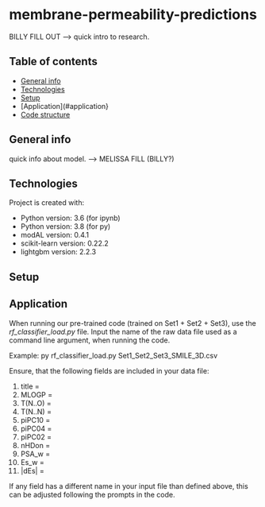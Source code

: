 # membrane-permeability-predictions
BILLY FILL OUT --> quick intro to research.

## Table of contents
* [General info](#general-info)
* [Technologies](#technologies)
* [Setup](#setup)
* [Application](#application}
* [Code structure](#code-structure)

## General info
quick info about model. --> MELISSA FILL (BILLY?)
	
## Technologies
Project is created with:
* Python version: 3.6 (for ipynb)
* Python version: 3.8 (for py)
* modAL version: 0.4.1
* scikit-learn version: 0.22.2
* lightgbm version: 2.2.3

	
## Setup

## Application
When running our pre-trained code (trained on Set1 + Set2 + Set3), use the *rf_classifier_load.py* file.
Input the name of the raw data file used as a command line argument, when running the code.

Example: py rf_classifier_load.py Set1_Set2_Set3_SMILE_3D.csv

Ensure, that the following fields are included in your data file: 
1. title =
2. MLOGP =
3. T(N..O) =
4. T(N..N) =
5. piPC10 =
6. piPC04 =
7. piPC02 =
8. nHDon =
9. PSA_w =
10. Es_w =
11. |dEs| =

If any field has a different name in your input file than defined above, this can be adjusted following the prompts in the code.
